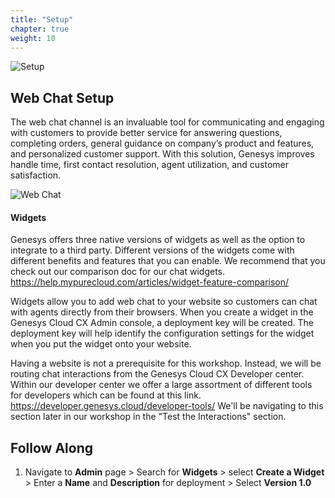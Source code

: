 ```yaml
---
title: "Setup"
chapter: true
weight: 10
---
```

![Setup](/images/Webchat1-768x300.jpg)
## Web Chat Setup

The web chat channel is an invaluable tool for communicating and engaging with customers to provide better service for answering questions, completing orders, general guidance on company’s product and features, and personalized customer support. With this solution, Genesys improves handle time, first contact resolution, agent utilization, and customer satisfaction.

![Web Chat](/images/webchat.png)

#### Widgets

Genesys offers three native versions of widgets as well as the option to integrate to a third party. Different versions of the widgets come with different benefits and features that you can enable. We recommend that you check out our comparison doc for our chat widgets. https://help.mypurecloud.com/articles/widget-feature-comparison/ 

Widgets allow you to add web chat to your website so customers can chat with agents directly from their browsers. When you create a widget in the Genesys Cloud CX Admin console, a deployment key will be created. The deployment key will help identify the configuration settings for the widget when you put the widget onto your website. 

Having a website is not a prerequisite for this workshop. Instead, we will be routing chat interactions from the Genesys Cloud CX Developer center. Within our developer center we offer a large assortment of different tools for developers which can be found at this link. https://developer.genesys.cloud/developer-tools/ We'll be navigating to this section later in our workshop in the "Test the Interactions" section.


## Follow Along
 1. Navigate to **Admin** page > Search for **Widgets** > select **Create a Widget** > Enter a **Name** and **Description** for deployment > Select **Version 1.0**
